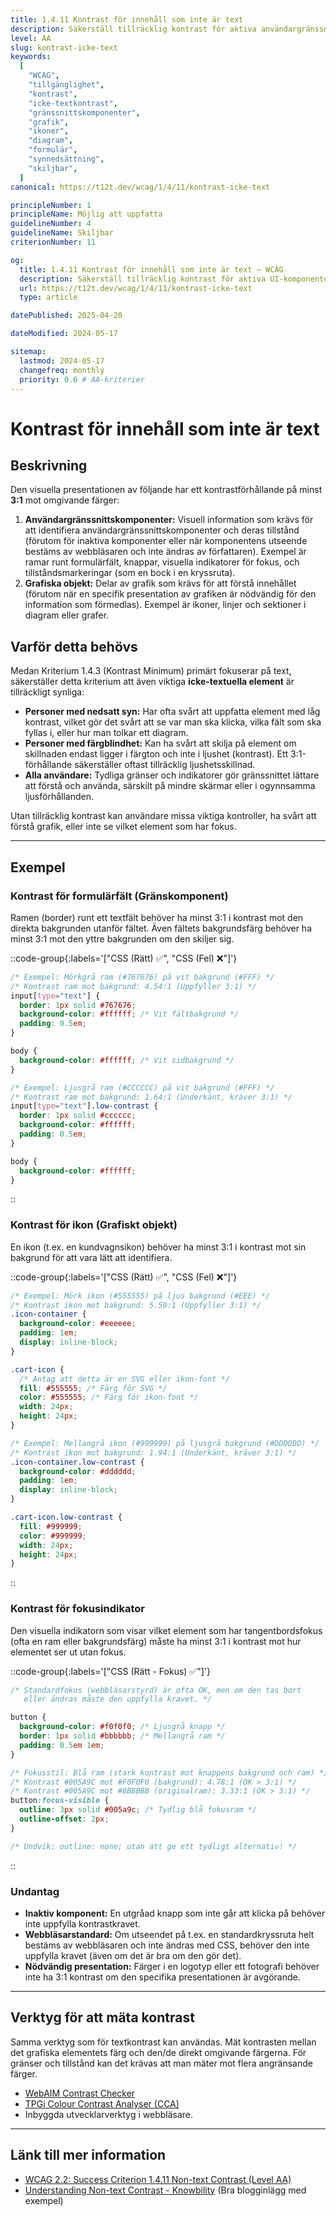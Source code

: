 ```yaml
---
title: 1.4.11 Kontrast för innehåll som inte är text
description: Säkerställ tillräcklig kontrast för aktiva användargränssnittskomponenter och meningsbärande grafik mot omgivande färger.
level: AA
slug: kontrast-icke-text
keywords:
  [
    "WCAG",
    "tillgänglighet",
    "kontrast",
    "icke-textkontrast",
    "gränssnittskomponenter",
    "grafik",
    "ikoner",
    "diagram",
    "formulär",
    "synnedsättning",
    "skiljbar",
  ]
canonical: https://t12t.dev/wcag/1/4/11/kontrast-icke-text

principleNumber: 1
principleName: Möjlig att uppfatta
guidelineNumber: 4
guidelineName: Skiljbar
criterionNumber: 11

og:
  title: 1.4.11 Kontrast för innehåll som inte är text – WCAG
  description: Säkerställ tillräcklig kontrast för aktiva UI-komponenter och meningsbärande grafik.
  url: https://t12t.dev/wcag/1/4/11/kontrast-icke-text
  type: article

datePublished: 2025-04-20

dateModified: 2024-05-17

sitemap:
  lastmod: 2024-05-17
  changefreq: monthly
  priority: 0.6 # AA-kriterier
---
```


# Kontrast för innehåll som inte är text

## Beskrivning

Den visuella presentationen av följande har ett kontrastförhållande på minst **3:1** mot omgivande färger:

1.  **Användargränssnittskomponenter:** Visuell information som krävs för att identifiera användargränssnittskomponenter och deras tillstånd (förutom för inaktiva komponenter eller när komponentens utseende bestäms av webbläsaren och inte ändras av författaren). Exempel är ramar runt formulärfält, knappar, visuella indikatorer för fokus, och tillståndsmarkeringar (som en bock i en kryssruta).
2.  **Grafiska objekt:** Delar av grafik som krävs för att förstå innehållet (förutom när en specifik presentation av grafiken är nödvändig för den information som förmedlas). Exempel är ikoner, linjer och sektioner i diagram eller grafer.

## Varför detta behövs

Medan Kriterium 1.4.3 (Kontrast Minimum) primärt fokuserar på text, säkerställer detta kriterium att även viktiga **icke-textuella element** är tillräckligt synliga:

- **Personer med nedsatt syn:** Har ofta svårt att uppfatta element med låg kontrast, vilket gör det svårt att se var man ska klicka, vilka fält som ska fyllas i, eller hur man tolkar ett diagram.
- **Personer med färgblindhet:** Kan ha svårt att skilja på element om skillnaden endast ligger i färgton och inte i ljushet (kontrast). Ett 3:1-förhållande säkerställer oftast tillräcklig ljushetsskillnad.
- **Alla användare:** Tydliga gränser och indikatorer gör gränssnittet lättare att förstå och använda, särskilt på mindre skärmar eller i ogynnsamma ljusförhållanden.

Utan tillräcklig kontrast kan användare missa viktiga kontroller, ha svårt att förstå grafik, eller inte se vilket element som har fokus.

---

## Exempel

### Kontrast för formulärfält (Gränskomponent)

Ramen (border) runt ett textfält behöver ha minst 3:1 i kontrast mot den direkta bakgrunden utanför fältet. Även fältets bakgrundsfärg behöver ha minst 3:1 mot den yttre bakgrunden om den skiljer sig.

::code-group{:labels='["CSS (Rätt) ✅", "CSS (Fel) ❌"]'}

```css [Tillräcklig kontrast för ram]
/* Exempel: Mörkgrå ram (#767676) på vit bakgrund (#FFF) */
/* Kontrast ram mot bakgrund: 4.54:1 (Uppfyller 3:1) */
input[type="text"] {
  border: 1px solid #767676;
  background-color: #ffffff; /* Vit fältbakgrund */
  padding: 0.5em;
}

body {
  background-color: #ffffff; /* Vit sidbakgrund */
}
```

```css [Otillräcklig kontrast för ram]
/* Exempel: Ljusgrå ram (#CCCCCC) på vit bakgrund (#FFF) */
/* Kontrast ram mot bakgrund: 1.64:1 (Underkänt, kräver 3:1) */
input[type="text"].low-contrast {
  border: 1px solid #cccccc;
  background-color: #ffffff;
  padding: 0.5em;
}

body {
  background-color: #ffffff;
}
```

::

### Kontrast för ikon (Grafiskt objekt)

En ikon (t.ex. en kundvagnsikon) behöver ha minst 3:1 i kontrast mot sin bakgrund för att vara lätt att identifiera.

::code-group{:labels='["CSS (Rätt) ✅", "CSS (Fel) ❌"]'}

```css [Tillräcklig kontrast för ikon]
/* Exempel: Mörk ikon (#555555) på ljus bakgrund (#EEE) */
/* Kontrast ikon mot bakgrund: 5.59:1 (Uppfyller 3:1) */
.icon-container {
  background-color: #eeeeee;
  padding: 1em;
  display: inline-block;
}

.cart-icon {
  /* Antag att detta är en SVG eller ikon-font */
  fill: #555555; /* Färg för SVG */
  color: #555555; /* Färg för ikon-font */
  width: 24px;
  height: 24px;
}
```

```css [Otillräcklig kontrast för ikon]
/* Exempel: Mellangrå ikon (#999999) på ljusgrå bakgrund (#DDDDDD) */
/* Kontrast ikon mot bakgrund: 1.94:1 (Underkänt, kräver 3:1) */
.icon-container.low-contrast {
  background-color: #dddddd;
  padding: 1em;
  display: inline-block;
}

.cart-icon.low-contrast {
  fill: #999999;
  color: #999999;
  width: 24px;
  height: 24px;
}
```

::

### Kontrast för fokusindikator

Den visuella indikatorn som visar vilket element som har tangentbordsfokus (ofta en ram eller bakgrundsfärg) måste ha minst 3:1 i kontrast mot hur elementet ser ut utan fokus.

::code-group{:labels='["CSS (Rätt - Fokus) ✅"]'}

```css [Tydlig fokusindikator]
/* Standardfokus (webbläsarstyrd) är ofta OK, men om den tas bort
   eller ändras måste den uppfylla kravet. */

button {
  background-color: #f0f0f0; /* Ljusgrå knapp */
  border: 1px solid #bbbbbb; /* Mellangrå ram */
  padding: 0.5em 1em;
}

/* Fokusstil: Blå ram (stark kontrast mot knappens bakgrund och ram) */
/* Kontrast #005A9C mot #F0F0F0 (bakgrund): 4.78:1 (OK > 3:1) */
/* Kontrast #005A9C mot #BBBBBB (originalram): 3.33:1 (OK > 3:1) */
button:focus-visible {
  outline: 3px solid #005a9c; /* Tydlig blå fokusram */
  outline-offset: 2px;
}

/* Undvik: outline: none; utan att ge ett tydligt alternativ! */
```

::

### Undantag

- **Inaktiv komponent:** En utgråad knapp som inte går att klicka på behöver inte uppfylla kontrastkravet.
- **Webbläsarstandard:** Om utseendet på t.ex. en standardkryssruta helt bestäms av webbläsaren och inte ändras med CSS, behöver den inte uppfylla kravet (även om det är bra om den gör det).
- **Nödvändig presentation:** Färger i en logotyp eller ett fotografi behöver inte ha 3:1 kontrast om den specifika presentationen är avgörande.

---

## Verktyg för att mäta kontrast

Samma verktyg som för textkontrast kan användas. Mät kontrasten mellan det grafiska elementets färg och den/de direkt omgivande färgerna. För gränser och tillstånd kan det krävas att man mäter mot flera angränsande färger.

- [WebAIM Contrast Checker](https://webaim.org/resources/contrastchecker/)
- [TPGi Colour Contrast Analyser (CCA)](https://www.tpgi.com/color-contrast-checker/)
- Inbyggda utvecklarverktyg i webbläsare.

---

## Länk till mer information

- [WCAG 2.2: Success Criterion 1.4.11 Non-text Contrast (Level AA)](https://www.w3.org/WAI/WCAG22/Understanding/non-text-contrast.html)
- [Understanding Non-text Contrast - Knowbility](https://knowbility.org/blog/2018/understanding-non-text-contrast/) (Bra blogginlägg med exempel)
